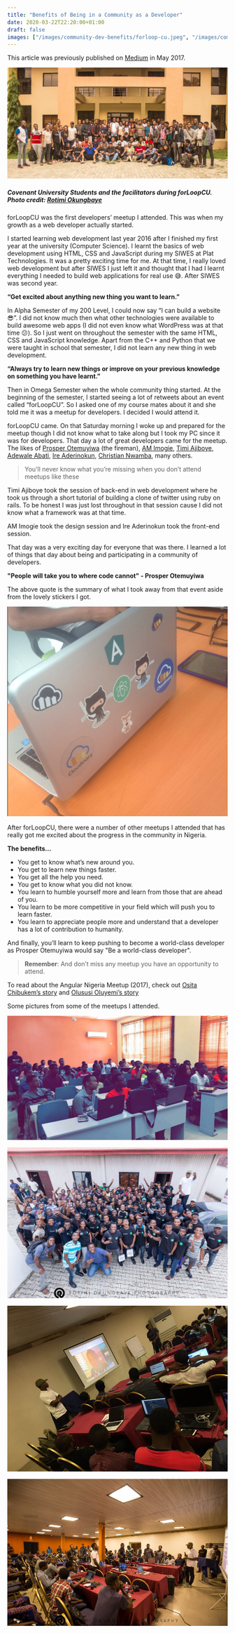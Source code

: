 ```yaml
---
title: "Benefits of Being in a Community as a Developer"
date: 2020-03-22T22:20:00+01:00
draft: false
images: ["/images/community-dev-benefits/forloop-cu.jpeg", "/images/community-dev-benefits/forloop-cu-be-session.jpeg", "/images/community-dev-benefits/laptop-with-stickers.png"]
---
```


This article was previously published on [Medium](https://medium.com/@olaoluwa_98/benefits-of-being-in-a-community-as-a-developer-879f0d1b63d5) in May 2017.

![](/images/community-dev-benefits/forloop-cu.jpeg)
##### Covenant University Students and the facilitators during forLoopCU. Photo credit: [Rotimi Okungbaye](https://twitter.com/rotimiokungbaye)

forLoopCU was the first developers’ meetup I attended. This was when my growth as a web developer actually started.

I started learning web development last year 2016 after I finished my first year at the university (Computer Science). I learnt the basics of web development using HTML, CSS and JavaScript during my SIWES at Plat Technologies. It was a pretty exciting time for me. At that time, I really loved web development but after SIWES I just left it and thought that I had I learnt everything I needed to build web applications for real use 😅. After SIWES was second year.

**“Get excited about anything new thing you want to learn.”**

In Alpha Semester of my 200 Level, I could now say “I can build a website 😎”. I did not know much then what other technologies were available to build awesome web apps (I did not even know what WordPress was at that time 😕). So I just went on throughout the semester with the same HTML, CSS and JavaScript knowledge. Apart from the C++ and Python that we were taught in school that semester, I did not learn any new thing in web development.

**“Always try to learn new things or improve on your previous knowledge on something you have learnt.”**

Then in Omega Semester when the whole community thing started. At the beginning of the semester, I started seeing a lot of retweets about an event called “forLoopCU”. So I asked one of my course mates about it and she told me it was a meetup for developers. I decided I would attend it.

forLoopCU came. On that Saturday morning I woke up and prepared for the meetup though I did not know what to take along but I took my PC since it was for developers. That day a lot of great developers came for the meetup. The likes of [Prosper Otemuyiwa](https://medium.com/@unicodeveloper) (the fireman), [AM Imogie](https://medium.com/@imogiemubarak), [Timi Ajiboye](https://medium.com/@timigod), [Adewale Abati](https://medium.com/@AceKYD), [Ire Aderinokun](https://medium.com/@ireade), [Christian Nwamba](https://medium.com/@codebeast_), many others.

> You’ll never know what you’re missing when you don’t attend meetups like these

Timi Ajiboye took the session of back-end in web development where he took us through a short tutorial of building a clone of twitter using ruby on rails. To be honest I was just lost throughout in that session cause I did not know what a framework was at that time.

AM Imogie took the design session and Ire Aderinokun took the front-end session.

That day was a very exciting day for everyone that was there. I learned a lot of things that day about being and participating in a community of developers.

**"People will take you to where code cannot" - Prosper Otemuyiwa**

The above quote is the summary of what I took away from that event aside from the lovely stickers I got.

![](/images/community-dev-benefits/laptop-with-stickers.png)

After forLoopCU, there were a number of other meetups I attended that has really got me excited about the progress in the community in Nigeria.

**The benefits...**

* You get to know what’s new around you.
* You get to learn new things faster.
* You get all the help you need.
* You get to know what you did not know.
* You learn to humble yourself more and learn from those that are ahead of you.
* You learn to be more competitive in your field which will push you to learn faster.
* You learn to appreciate people more and understand that a developer has a lot of contribution to humanity.

And finally, you’ll learn to keep pushing to become a world-class developer as Prosper Otemuyiwa would say "Be a world-class developer".

> **Remember**: And don’t miss any meetup you have an opportunity to attend.

To read about the Angular Nigeria Meetup (2017), check out [Osita Chibukem’s story](https://blog.devcenter.co/exponential-growth-the-nigerian-tech-community-95b9117ba549) and [Olususi Oluyemi’s story](https://startupsventurecapital.com/how-my-team-won-the-first-angular-nigeria-hackathon-eee9b9f468a7)

Some pictures from some of the meetups I attended.

![](/images/community-dev-benefits/forloop-cu-be-session.jpeg)

![](/images/community-dev-benefits/ng-meetup-group-pic.jpeg)

![](/images/community-dev-benefits/ng-meetup-hall-unicode.jpeg)

![](/images/community-dev-benefits/ng-meetup-hall.jpeg)
